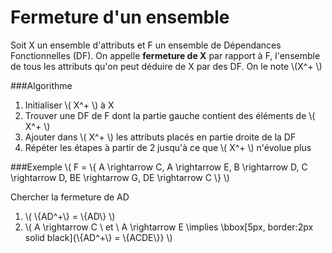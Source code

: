 Fermeture d'un ensemble
=======================

Soit X un ensemble d'attributs et F un ensemble de Dépendances Fonctionnelles (DF).
On appelle **fermeture de X** par rapport à F, l'ensemble de tous les attributs qu'on peut déduire de X par des DF.
On le note \\(X^+ \\)


###Algorithme
1. Initialiser \\( X^+ \\) à X
2. Trouver une DF de F dont la partie gauche contient des éléments de \\( X^+ \\)
3. Ajouter dans \\( X^+ \\) les attributs placés en partie droite de la DF
4. Répéter les étapes à partir de 2 jusqu'à ce que \\( X^+ \\) n'évolue plus


###Exemple
\\( F = \\{ A \rightarrow C, A  \rightarrow E, B  \rightarrow D, C  \rightarrow D, BE  \rightarrow G, DE  \rightarrow C \\} \\)

Chercher la fermeture de AD

1. \\( \\{AD^+\\} = \\{AD\\} \\)
2. \\( A \rightarrow C \ et \  A \rightarrow E \implies  \bbox[5px, border:2px solid black]{\\{AD^+\\} = \\{ACDE\\}} \\)